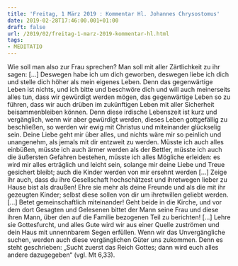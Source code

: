 ```yaml
---
title: 'Freitag, 1 März 2019 : Kommentar Hl. Johannes Chrysostomus'
date: 2019-02-28T17:46:00.001+01:00
draft: false
url: /2019/02/freitag-1-marz-2019-kommentar-hl.html
tags: 
- MEDITATIO
---
```


Wie soll man also zur Frau sprechen? Man soll mit aller Zärtlichkeit zu ihr sagen: \[...\] Deswegen habe ich um dich geworben, deswegen liebe ich dich und stelle dich höher als mein eigenes Leben. Denn das gegenwärtige Leben ist nichts, und ich bitte und beschwöre dich und will auch meinerseits alles tun, dass wir gewürdigt werden mögen, das gegenwärtige Leben so zu führen, dass wir auch drüben im zukünftigen Leben mit aller Sicherheit beisammenbleiben können. Denn diese irdische Lebenszeit ist kurz und vergänglich, wenn wir aber gewürdigt werden, dieses Leben gottgefällig zu beschließen, so werden wir ewig mit Christus und miteinander glückselig sein. Deine Liebe geht mir über alles, und nichts wäre mir so peinlich und unangenehm, als jemals mit dir entzweit zu werden. Müsste ich auch alles einbüßen, müsste ich auch ärmer werden als der Bettler, müsste ich auch die äußersten Gefahren bestehen, müsste ich alles Mögliche erleiden: es wird mir alles erträglich und leicht sein, solange mir deine Liebe und Treue gesichert bleibt; auch die Kinder werden von mir ersehnt werden \[...\] Zeige ihr auch, dass du ihre Gesellschaft hochschätzest und ihretwegen lieber zu Hause bist als draußen! Ehre sie mehr als deine Freunde und als die mit ihr gezeugten Kinder; selbst diese sollen von dir um ihretwillen geliebt werden. \[...\] Betet gemeinschaftlich miteinander! Geht beide in die Kirche, und vor dem dort Gesagten und Gelesenen bittet der Mann seine Frau und diese ihren Mann, über den auf die Familie bezogenen Teil zu berichten! \[...\] Lehre sie Gottesfurcht, und alles Gute wird wir aus einer Quelle zuströmen und dein Haus mit unnennbarem Segen erfüllen. Wenn wir das Unvergängliche suchen, werden auch diese vergänglichen Güter uns zukommen. Denn es steht geschrieben: „Sucht zuerst das Reich Gottes; dann wird euch alles andere dazugegeben“ (vgl. Mt 6,33).